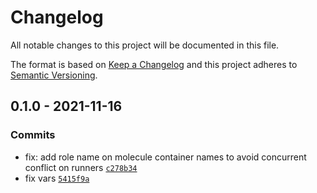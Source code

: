 # Changelog

All notable changes to this project will be documented in this file.

The format is based on [Keep a Changelog](https://keepachangelog.com/en/1.0.0/)
and this project adheres to [Semantic Versioning](https://semver.org/spec/v2.0.0.html).

## 0.1.0 - 2021-11-16

### Commits

- fix: add role name on molecule container names to avoid concurrent conflict on runners [`c278b34`](https://github.com/lotusnoir/ansible-system_packages/commit/c278b342016c46c4a2435de8b8d40c792cc5bc93)
- fix vars [`5415f9a`](https://github.com/lotusnoir/ansible-system_packages/commit/5415f9a9ac41b749a12890d0cb91bb61301a9716)
